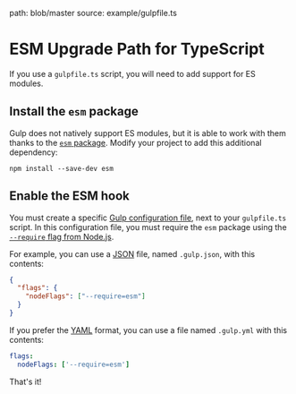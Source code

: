 path: blob/master
source: example/gulpfile.ts

# ESM Upgrade Path for TypeScript
If you use a `gulpfile.ts` script, you will need to add support for ES modules.

## Install the `esm` package
Gulp does not natively support ES modules, but it is able to work with them thanks to the [`esm` package](https://www.npmjs.com/package/esm). Modify your project to add this additional dependency:

```shell
npm install --save-dev esm
```

## Enable the ESM hook
You must create a specific [Gulp configuration file](https://www.npmjs.com/package/gulp-cli#configuration), next to your `gulpfile.ts` script.
In this configuration file, you must require the `esm` package using the [`--require` flag from Node.js](https://nodejs.org/api/cli.html#cli_r_require_module).

For example, you can use a [JSON](https://www.json.org) file, named `.gulp.json`, with this contents:

```json
{
  "flags": {
    "nodeFlags": ["--require=esm"]
  }
}
```

If you prefer the [YAML](https://yaml.org) format, you can use a file named `.gulp.yml` with this contents:

```yaml
flags:
  nodeFlags: ['--require=esm']
```

That's it!
